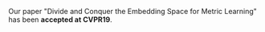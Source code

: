 Our paper "Divide and Conquer the Embedding Space for Metric Learning" has been <b>accepted at CVPR19</b>.
